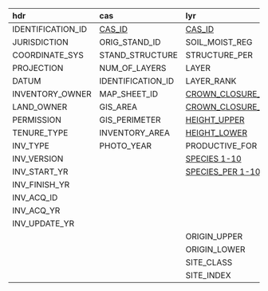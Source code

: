 | hdr               | cas           | lyr            | nfl            | dst    | eco          |
| :---------------- | :------------ | :---------     | :--------------| :----- | :----------- |
| IDENTIFICATION_ID	| [CAS_ID](attributes/cas_id.md) | [CAS_ID](attributes/cas_id.md) | [CAS_ID](attributes/cas_id.md) | [CAS_ID](attributes/cas_id.md) | [CAS_ID](attributes/cas_id.md) |
| JURISDICTION | ORIG_STAND_ID | SOIL_MOIST_REG | SOIL_MOIST_REG | DIST_1 | WETLAND_TYPE |
| COORDINATE_SYS | STAND_STRUCTURE | STRUCTURE_PER | STRUCTURE_PER | DIST_YR_1 | WET_VEG_COVER |
| PROJECTION | NUM_OF_LAYERS | LAYER | LAYER | DIST_EXT_UPPER_1 | WET_LANDFORM_MOD |
| DATUM | IDENTIFICATION_ID | LAYER_RANK | LAYER_RANK | DIST_EXT_LOWER_1 | WET_LOCAL_MOD |
| INVENTORY_OWNER | MAP_SHEET_ID | [CROWN_CLOSURE_UPPER](attributes/crown_closure.md) | CROWN_CLOSURE_UPPER | DIST_2 | ECO_SITE |
| LAND_OWNER | GIS_AREA | [CROWN_CLOSURE_LOWER](attributes/crown_closure.md) | CROWN_CLOSURE_LOWER | DIST_YR_2 |  |
| PERMISSION | GIS_PERIMETER | [HEIGHT_UPPER](attributes/height.md) | HEIGHT_UPPER | DIST_EXT_UPPER_2 |  |
| TENURE_TYPE | INVENTORY_AREA | [HEIGHT_LOWER](attributes/height.md) | HEIGHT_LOWER | DIST_EXT_LOWER_2 |  |
| INV_TYPE | PHOTO_YEAR | PRODUCTIVE_FOR | NAT_NON_VEG | DIST_3 |  |
| INV_VERSION |  | [SPECIES 1-10](attributes/species.md) | NON_FOR_ANTH | DIST_YR_3 |  |
| INV_START_YR |  | [SPECIES_PER 1-10](attrubutes/species_pct.md) | NON_FOR_VEG | DIST_EXT_UPPER_3 | | 
| INV_FINISH_YR |  |  |  | DIST_EXT_LOWER_3 |  |
| INV_ACQ_ID |  |  |  | LAYER |  |
| INV_ACQ_YR |  |  |  |  |  |
| INV_UPDATE_YR |  |  |  |  | | 
| | | ORIGIN_UPPER |  |  | |
| | | ORIGIN_LOWER |  |  | |
| | | SITE_CLASS |  |  | |
| | | SITE_INDEX |  |  | |
